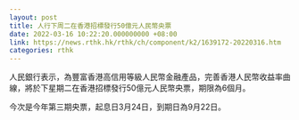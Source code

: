 ```yaml
---
layout: post
title: 人行下周二在香港招標發行50億元人民幣央票
date: 2022-03-16 10:22:20.000000000 +08:00
link: https://news.rthk.hk/rthk/ch/component/k2/1639172-20220316.htm
categories: rthk
---
```


人民銀行表示，為豐富香港高信用等級人民幣金融產品，完善香港人民幣收益率曲線，將於下星期二在香港招標發行50億元人民幣央票，期限為6個月。

今次是今年第三期央票，起息日3月24日，到期日為9月22日。
